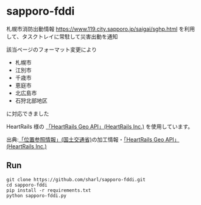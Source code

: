 # sapporo-fddi

札幌市消防出動情報 https://www.119.city.sapporo.jp/saigai/sghp.html を利用して、タスクトレイに常駐して災害出動を通知

該当ページのフォーマット変更により

- 札幌市
- 江別市
- 千歳市
- 恵庭市
- 北広島市
- 石狩北部地区

に対応できました

HeartRails 様の [「HeartRails Geo API」(HeartRails Inc.)](https://geoapi.heartrails.com/) を使用しています。

出典:[「位置参照情報」(国土交通省)](https://nlftp.mlit.go.jp/)の加工情報・[「HeartRails Geo API」(HeartRails Inc.)](https://geoapi.heartrails.com/)

## Run

```
git clone https://github.com/sharl/sapporo-fddi.git
cd sapporo-fddi
pip install -r requirements.txt
python sapporo-fddi.py
```
